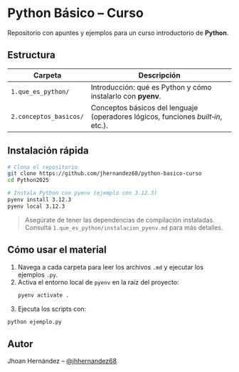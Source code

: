 # Python Básico – Curso

Repositorio con apuntes y ejemplos para un curso introductorio de **Python**.

## Estructura

| Carpeta | Descripción |
|---------|-------------|
| `1.que_es_python/` | Introducción: qué es Python y cómo instalarlo con **pyenv**. |
| `2.conceptos_basicos/` | Conceptos básicos del lenguaje (operadores lógicos, funciones *built‑in*, etc.). |

## Instalación rápida

```bash
# Clona el repositorio
git clone https://github.com/jhernandez68/python-basico-curso
cd Python2025

# Instala Python con pyenv (ejemplo con 3.12.3)
pyenv install 3.12.3
pyenv local 3.12.3
```

> Asegúrate de tener las dependencias de compilación instaladas.  
> Consulta `1.que_es_python/instalacion_pyenv.md` para más detalles.

## Cómo usar el material

1. Navega a cada carpeta para leer los archivos `.md` y ejecutar los ejemplos `.py`.
2. Activa el entorno local de `pyenv` en la raíz del proyecto:  
   ```bash
   pyenv activate .
   ```
3. Ejecuta los scripts con:

```bash
python ejemplo.py
```


## Autor

Jhoan Hernández – [@jhhernandez68](https://github.com/jhernandez68)

